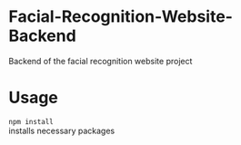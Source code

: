 # Facial-Recognition-Website-Backend
Backend of the facial recognition website project
# Usage
`npm install` <br>
installs necessary packages

